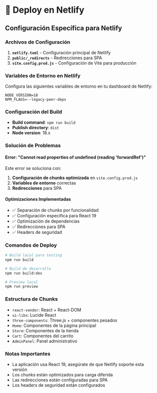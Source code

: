 # 🚀 Deploy en Netlify

## Configuración Específica para Netlify

### Archivos de Configuración

1. **`netlify.toml`** - Configuración principal de Netlify
2. **`public/_redirects`** - Redirecciones para SPA
3. **`vite.config.prod.js`** - Configuración de Vite para producción

### Variables de Entorno en Netlify

Configura las siguientes variables de entorno en tu dashboard de Netlify:

```
NODE_VERSION=18
NPM_FLAGS=--legacy-peer-deps
```

### Configuración del Build

- **Build command**: `npm run build`
- **Publish directory**: `dist`
- **Node version**: 18.x

### Solución de Problemas

#### Error: "Cannot read properties of undefined (reading 'forwardRef')"

Este error se soluciona con:

1. **Configuración de chunks optimizada** en `vite.config.prod.js`
2. **Variables de entorno** correctas
3. **Redirecciones** para SPA

#### Optimizaciones Implementadas

- ✅ Separación de chunks por funcionalidad
- ✅ Configuración específica para React 19
- ✅ Optimización de dependencias
- ✅ Redirecciones para SPA
- ✅ Headers de seguridad

### Comandos de Deploy

```bash
# Build local para testing
npm run build

# Build de desarrollo
npm run build:dev

# Preview local
npm run preview
```

### Estructura de Chunks

- `react-vendor`: React + React-DOM
- `ui-libs`: Lucide React
- `three-components`: Three.js + componentes pesados
- `Home`: Componentes de la página principal
- `Store`: Componentes de la tienda
- `Cart`: Componentes del carrito
- `AdminPanel`: Panel administrativo

### Notas Importantes

- La aplicación usa React 19, asegúrate de que Netlify soporte esta versión
- Los chunks están optimizados para carga diferida
- Las redirecciones están configuradas para SPA
- Los headers de seguridad están configurados 